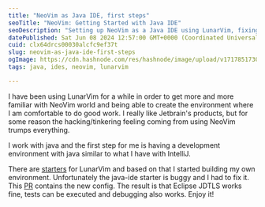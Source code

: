 ```yaml
---
title: "NeoVim as Java IDE, first steps"
seoTitle: "NeoVim: Getting Started with Java IDE"
seoDescription: "Setting up NeoVim as a Java IDE using LunarVim, fixing bugs, and achieving a functional development environment"
datePublished: Sat Jun 08 2024 12:57:00 GMT+0000 (Coordinated Universal Time)
cuid: clx64drcs00030alcfc9ef37t
slug: neovim-as-java-ide-first-steps
ogImage: https://cdn.hashnode.com/res/hashnode/image/upload/v1717851730699/9f63b672-0cd0-428d-855d-50b0a8674933.png
tags: java, ides, neovim, lunarvim

---
```


I have been using LunarVim for a while in order to get more and more familiar with NeoVim world and being able to create the environment where I am comfortable to do good work. I really like Jetbrain's products, but for some reason the hacking/tinkering feeling coming from using NeoVim trumps everything.

I work with java and the first step for me is having a development environment with java similar to what I have with IntelliJ.

There are [starters](https://github.com/LunarVim/starter.lvim) for LunarVim and based on that I started building my own environment. Unfortunately the java-ide starter is buggy and I had to fix it. This [PR](https://github.com/LunarVim/starter.lvim/pull/84) contains the new config. The result is that Eclipse JDTLS works fine, tests can be executed and debugging also works. Enjoy it!